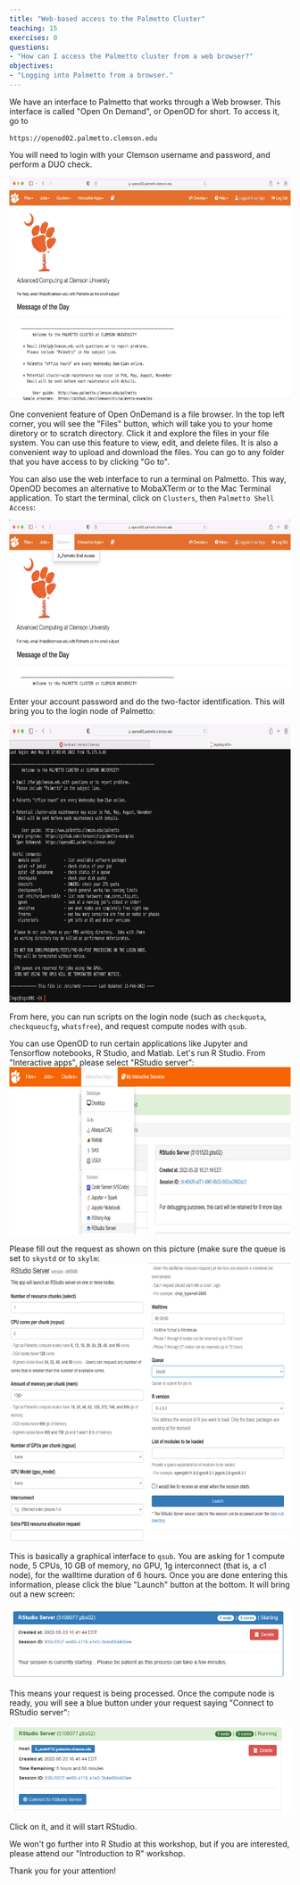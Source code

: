 ```yaml
---
title: "Web-based access to the Palmetto Cluster"
teaching: 15
exercises: 0
questions:
- "How can I access the Palmetto cluster from a web browser?"
objectives:
- "Logging into Palmetto from a browser."
---
```


We have an interface to Palmetto that works through a Web browser. This interface is called "Open On Demand", or OpenOD for short. To access it, go to 

```
https://openod02.palmetto.clemson.edu
```

You will need to login with your Clemson username and password, and perform a DUO check. 

<img src="../fig/openod_dashboard.png" alt="Open OnDemand Dashboard" style="height:400px">

One convenient feature of Open OnDemand is a file browser. In the top left corner, you will see the "Files" button, which will take you to your home diretory or to scratch directory. Click it and explore the files in your file system. You can use this feature to view, edit, and delete files. It is also a convenient way to upload and download the files. You can go to any folder that you have access to by clicking "Go to".

You can also use the web interface to run a terminal on Palmetto. This way, OpenOD becomes an alternative to MobaXTerm or to the Mac Terminal application. To start the terminal, click on `Clusters`, then `Palmetto Shell Access`:

<img src="../fig/openod_shell_access.png" alt="Open OnDemand Shell Menu" style="height:300px">

Enter your account password and do the two-factor identification. This will bring you to the login node of Palmetto:

<img src="../fig/openod_shell.png" alt="Open OnDemand Shell Menu" style="height:500px">

From here, you can run scripts on the login node (such as `checkquota`, `checkqueucfg`, `whatsfree`), and request compute nodes with `qsub`.

You can use OpenOD to run certain applications like Jupyter and Tensorflow notebooks, R Studio, and Matlab. Let's run R Studio. From "Interactive apps", please select "RStudio server":
<img src="../fig/rstudio1.png" style="height:300px">

Please fill out the request as shown on this picture (make sure the queue is set to `skystd` or to `skylm`:
<img src="../fig/rstudio2a.png" style="height:500px">

This is basically a graphical interface to `qsub`. You are asking for 1 compute node, 5 CPUs, 10 GB of memory, no GPU, 1g interconnect (that is, a c1 node), for the walltime duration of 6 hours. Once you are done entering this information, please click the blue "Launch" button at the bottom. It will bring out a new screen:

<img src="../fig/rstudio3.png">

This means your request is being processed. Once the compute node is ready, you will see a blue button under your request saying "Connect to RStudio server":

<img src="../fig/rstudio4.png">

Click on it, and it will start RStudio.

We won't go further into R Studio at this workshop, but if you are interested, please attend our "Introduction to R" workshop.

Thank you for your attention!
